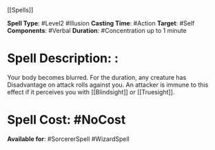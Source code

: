 [[Spells]]

**Spell Type**: #Level2 #Illusion
**Casting Time**: #Action 
**Target**: #Self 
**Components**: #Verbal 
**Duration**: #Concentration up to 1 minute

# Spell Description: : 
Your body becomes blurred. For the duration, any creature has Disadvantage on attack rolls against you. An attacker is immune to this effect if it perceives you with [[Blindsight]] or [[Truesight]].

# Spell Cost: #NoCost 
**Available for**: #SorcererSpell #WizardSpell 